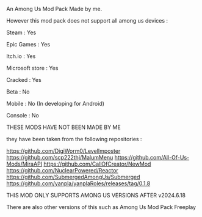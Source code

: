 An Among Us Mod Pack Made by me.

However this mod pack does not support all among us devices :

Steam : Yes

Epic Games : Yes

Itch.io : Yes

Microsoft store : Yes

Cracked : Yes 

Beta : No

Mobile : No (In developing for Android)

Console : No

THESE MODS HAVE NOT BEEN MADE BY ME

they have been taken from the following repositories :

https://github.com/DigiWorm0/LevelImposter
https://github.com/scp222thj/MalumMenu
https://github.com/All-Of-Us-Mods/MiraAPI
https://github.com/CallOfCreator/NewMod
https://github.com/NuclearPowered/Reactor
https://github.com/SubmergedAmongUs/Submerged
https://github.com/yanpla/yanplaRoles/releases/tag/0.1.8

THIS MOD ONLY SUPPORTS AMONG US VERSIONS AFTER v2024.6.18

There are also other versions of this such as Among Us Mod Pack Freeplay

